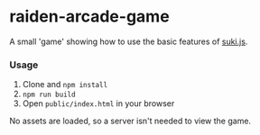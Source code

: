 # raiden-arcade-game

A small 'game' showing how to use the basic features of [suki.js](https://github.com/RoryDuncan/suki.js).


### Usage

1. Clone and `npm install`
2. `npm run build`
3. Open `public/index.html` in your browser

No assets are loaded, so a server isn't needed to view the game.